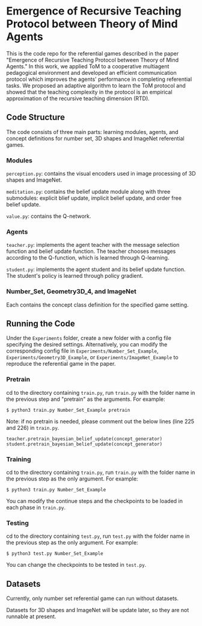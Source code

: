 # Emergence of Recursive Teaching Protocol between Theory of Mind Agents

This is the code repo for the referential games described in the paper "Emergence of Recursive Teaching Protocol between Theory of Mind Agents." In this work, we applied ToM to a cooperative multiagent pedagogical environment and developed an efficient communication protocol which improves the agents' performance in completing referential tasks. We proposed an adaptive algorithm to learn the ToM protocol and showed that the teaching complexity in the protocol is an empirical approximation of the recursive teaching dimension (RTD).

## Code Structure

The code consists of three main parts:  learning modules, agents, and concept definitions for number set, 3D shapes and ImageNet referential games.

### Modules

`perception.py`: contains the visual encoders used in image processing of 3D shapes and ImageNet.

`meditation.py`: contains the belief update module along with three submodules: explicit blief update, implicit belief update, and order free belief update.

`value.py`: contains the Q-network.

### Agents

 `teacher.py`: implements the agent teacher with the message selection function and belief update function. The teacher chooses messages according to the Q-function, which is learned through Q-learning.
 
 `student.py`: implements the agent student and its belief update function. The student's policy is learned through policy gradient.

### Number_Set, Geometry3D_4, and ImageNet

Each contains the concept class definition for the specified game setting.

## Running the Code

Under the `Experiments` folder, create a new folder with a config file specifying the desired settings. Alternatively, you can modify the corresponding config file in `Experiments/Number_Set_Example`, `Experiments/Geometry3D_Example`, or `Experiments/ImageNet_Example` to reproduce the referential game in the paper.

### Pretrain 

cd to the directory containing  `train.py`,  run  `train.py` with the folder name in the previous step and "pretrain" as the arguments. For example:
```
$ python3 train.py Number_Set_Example pretrain
```
Note: if no pretrain is needed, please comment out the below lines (line 225 and 226) in `train.py`.
```
teacher.pretrain_bayesian_belief_update(concept_generator)
student.pretrain_bayesian_belief_update(concept_generator)
```

### Training 

cd to the directory containing  `train.py`,  run  `train.py` with the folder name in the previous step as the only argument. For example:
```
$ python3 train.py Number_Set_Example
```
You can modify the continue steps and the checkpoints to be loaded in each phase in  `train.py`.

### Testing 

cd to the directory containing  `test.py`,  run  `test.py`  with the folder name in the previous step as the only argument. For example:
```
$ python3 test.py Number_Set_Example
```
You can change the checkpoints to be tested in  `test.py`.

## Datasets

Currently, only number set referential game can run without datasets. 

Datasets for 3D shapes and ImageNet will be update later, so they are not runnable at present.

